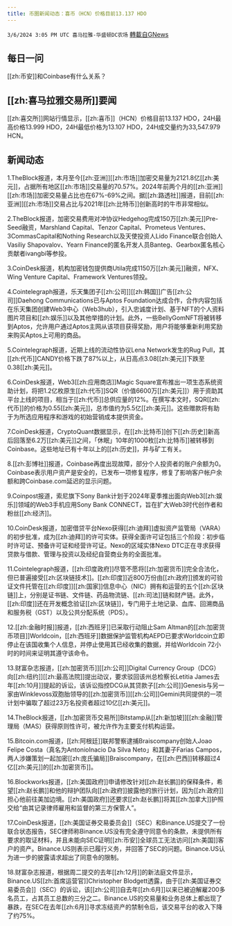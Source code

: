 ```yaml
---
title: 币圈新闻动态：喜币（HCN）价格目前13.137 HDO
---
```

`3/6/2024 3:05 PM UTC 喜马拉雅-华盛顿DC农场` [轉載自GNews](https://gnews.org/articles/2371030)

## 每日一问
[[zh:币安]]和Coinbase有什么关系？
## [[zh:喜马拉雅交易所]]要闻
[[zh:喜交所]]网站行情显示，[[zh:喜币]]（HCN）价格目前13.137 HDO，24H最高价格13.999 HDO，24H最低价格为13.107 HDO，24H成交量约为33,547.979 HCN。
## 新闻动态
1.TheBlock报道，本月至今[[zh:亚洲]][[zh:市场]]加密交易量为2121.8亿[[zh:美元]]，占据所有地区[[zh:市场]]交易量的70.57%。2024年前两个月的[[zh:亚洲]][[zh:市场]]加密交易量占比也在67%-69%之间。据[[zh:路透社]]报道，目前[[zh:亚洲]][[zh:市场]]交易占比与2021年[[zh:比特币]]创新高时的牛市非常相似。

2.TheBlock报道，加密交易费用对冲协议Hedgehog完成150万[[zh:美元]]Pre-Seed融资，Marshland Capital、Tenzor Capital、Prometeus Ventures、3CommasCapital和Nothing Research以及天使投资人Lido Finance联合创始人Vasiliy Shapovalov、Yearn Finance的匿名开发人员Banteg、Gearbox匿名核心贡献者ivangbi等参投。

3.CoinDesk报道，机构加密钱包提供商Utila完成1150万[[zh:美元]]融资，NFX、Wing Venture Capital、Framework Ventures领投。

4.Cointelegraph报道，乐天集团子[[zh:公司]][[zh:韩国]]广告[[zh:公司]]Daehong Communications已与Aptos Foundation达成合作，合作内容包括在乐天集团创建Web3中心（Web3hub），引入忠诚度计划、基于NFT的个人资料图片项目和[[zh:娱乐]]以及其他举措的计划。此外，一些BellyGomNFT将被转移到Aptos，允许用户通过Aptos主网从该项目获得奖励，用户将能够重新利用奖励来购买Aptos上可用的商品。

5.Cointelegraph报道，近期上线的流动性协议Lena Network发生的Rug Pull，其[[zh:代币]]CANDY价格下跌了87%以上，从日高点3.08[[zh:美元]]下跌至0.38[[zh:美元]]。

6.CoinDesk报道，Web3[[zh:应用商店]]Magic Square宣布推出一项生态系统资助计划，将把1.2亿枚原生[[zh:代币]]SQR（价值6600万[[zh:美元]]）用于资助其平台上线的项目，相当于[[zh:代币]]总供应量的12%。在撰写本文时，SQR[[zh:代币]]的价格为0.55[[zh:美元]]，总市值约为5.5亿[[zh:美元]]。这些赠款将有助于为所选应用程序和游戏的初始营销成本提供资金。

7.CoinDesk报道，CryptoQuant数据显示，在[[zh:比特币]]创下[[zh:历史]]新高后回落至6.2万[[zh:美元]]之间，「休眠」10年的1000枚[[zh:比特币]]被转移到Coinbase。这些地址已有十年以上的[[zh:历史]]，并与矿工有关。

8.[[zh:彭博社]]报道，Coinbase再度出现故障，部分个人投资者的账户余额为0。Coinbase表示用户资产是安全的，已发布一项修复程序，修复了影响客户帐户余额和跨Coinbase.com延迟的显示问题。

9.Coinpost报道，索尼旗下Sony Bank计划于2024年夏季推出面向Web3[[zh:娱乐]]领域的Web3手机应用Sony Bank CONNECT，旨在扩大Web3时代创作者和粉丝[[zh:经济]]。

10.CoinDesk报道，加密借贷平台Nexo获得[[zh:迪拜]]虚拟资产监管局（VARA）的初步批准，成为[[zh:迪拜]]的许可实体。获得全面许可证包括三个阶段：初步临时许可证、预备许可证和经营许可证。Nexo的区域实体Nexo DTC正在寻求获得贷款与借款、管理与投资以及经纪自营商业务的全面批准。

11.Cointelegraph报道，[[zh:印度政府]]尽管不愿将[[zh:加密货币]]完全合法化，但已普遍接受[[zh:区块链技术]]。[[zh:印度]]近800万份由[[zh:政府]]颁发的可验证文件托管在[[zh:印度]][[zh:国家]]信息中心（NIC）拥有和运营的五个[[zh:区块链]]上，分别是证书链、文件链、药品物流链、[[zh:司法]]链和财产链。此外，[[zh:印度]]还在开发概念验证[[zh:区块链]]，专门用于土地记录、血库、回溯商品和服务税（GST）以及公共分配系统（PDS）。

12.[[zh:金融时报]]报道，[[zh:西班牙]]已采取行动阻止Sam Altman的[[zh:加密货币项目]]Worldcoin，[[zh:西班牙]]数据保护监管机构AEPD已要求Worldcoin立即停止在该国收集个人信息，并停止使用其已经收集的数据，并给Worldcoin 72小时的时间来证明其遵守该命令。

13.财富杂志报道，[[zh:加密货币]][[zh:公司]]Digital Currency Group（DCG）向[[zh:纽约]][[zh:最高法院]]提出动议，要求驳回该州总检察长Letitia James去年[[zh:10月]]提起的诉讼，该诉讼指控DCG从其贷款子[[zh:公司]]Genesis与另一家由Winklevoss双胞胎领导的[[zh:加密货币]][[zh:公司]]Gemini共同提供的一项计划中骗取了超过23万名投资者超过10亿[[zh:美元]]。

14.TheBlock报道，[[zh:加密货币交易所]]Bitstamp从[[zh:新加坡]][[zh:金融]]管理局（MAS）获得原则性许可，被允许作为主要支付机构运营。

15.Bitcoin.com报道，[[zh:阿根廷]]联邦警察逮捕Braiscompany创始人Joao Felipe Costa（真名为AntonioInacio Da Silva Neto」和其妻子Farias Campos，两人涉嫌策划一起加密[[zh:庞氏骗局]]Braiscompany，在[[zh:巴西]]转移超过4亿[[zh:美元]]的[[zh:加密货币]]。

16.Blockworks报道，[[zh:美国政府]]申请修改针对[[zh:赵长鹏]]的保释条件，希望[[zh:赵长鹏]]和他的辩护团队向[[zh:政府]]披露他的旅行计划，因为[[zh:政府]]担心他前往美加边境。[[zh:美国政府]]还要求[[zh:赵长鹏]]将其[[zh:加拿大]]护照交给“由其记录律师雇用和监督的第三方保管人”。

17.CoinDesk报道，[[zh:美国证券交易委员会]]（SEC）和Binance.US提交了一份联合状态报告，SEC律师称Binance.US没有完全遵守同意令的条款，未提供所有要求的取证材料，并且未能向SEC证明[[zh:币安]]全球员工无法访问[[zh:美国]]客户的资产。Binance.US则表示已履行义务，并回答了SEC的问题。Binance.US认为进一步的披露请求超出了同意令的限制。

18.财富杂志报道，根据周二提交的去年[[zh:12月]]的新法庭文件显示，Binance.US[[zh:首席运营官]]Christopher Blodgett透露，由于[[zh:美国证券交易委员会]]（SEC）的诉讼，该[[zh:公司]]自去年[[zh:6月]]以来已被迫解雇200多名员工，占其员工总数的三分之二。Binance.US的交易量和业务总体上都出现了暴跌，在SEC在去年[[zh:6月]]寻求冻结资产的禁制令后，该交易平台的收入下降了约75%。

